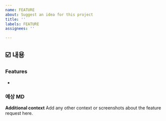 ```yaml
---
name: FEATURE
about: Suggest an idea for this project
title: ''
labels: FEATURE
assignees: ''

---
```


## ☑️ 내용

### Features
<!--이 이슈에서 구현할 기능을 써주세요-->
- 

### 예상 MD
<!--구현에 소요될 MD를 예상해서 적어주세요-->

**Additional context**
Add any other context or screenshots about the feature request here.
